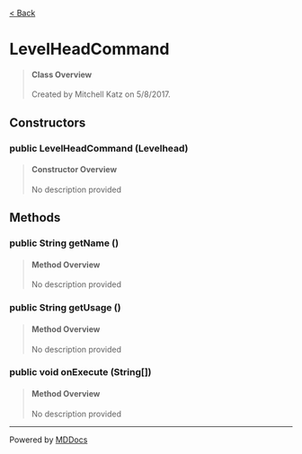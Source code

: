 [< Back](..)
# LevelHeadCommand #
>#### Class Overview ####
>Created by Mitchell Katz on 5/8/2017.
## Constructors ##
### public LevelHeadCommand (Levelhead) ###
>#### Constructor Overview ####
>No description provided
>
## Methods ##
### public String getName () ###
>#### Method Overview ####
>No description provided
>
### public String getUsage () ###
>#### Method Overview ####
>No description provided
>
### public void onExecute (String[]) ###
>#### Method Overview ####
>No description provided
>

---
Powered by [MDDocs](https://github.com/VRCube/MDDocs)